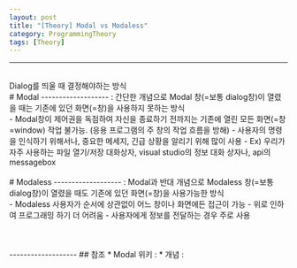 ```yaml
---
layout: post
title: "[Theory] Modal vs Modaless"
category: ProgrammingTheory
tags: [Theory]
---
```

-------------------
<br/>
Dialog를 띄울 때 결정해야하는 방식 
<br/>
# Modal
-------------------
 : 간단한 개념으로 Modal 창(=보통 dialog창)이 열렸을 때는 기존에 있던 화면(=창)을 사용하지 못하는 방식
<br/>
 - Modal창이 제어권을 독점하여 자신을 종료하기 전까지는 기존에 열린 모든 화면(=창=window) 작업 불가능. (응용 프로그램의 주 창의 작업 흐름을 방해)
 - 사용자의 명령을 인식하기 위해서나, 중요한 메세지, 긴급 상황을 알리기 위해 많이 사용
 - Ex) 우리가 자주 사용하는 파일 열기/저장 대화상자, visual studio의 정보 대화 상자나, api의 messagebox
<br/>
<br/>
# Modaless
-------------------
 : Modal과 반대 개념으로 Modaless 창(=보통 dialog창)이 열렸을 때도 기존에 있던 화면(=창)을 사용가능한 방식
<br/>
  - Modaless 사용자가 순서에 상관없이 어느 창이나 화면에든 접근이 가능 
  - 위로 인하여 프로그래밍 하기 더 어려움
  - 사용자에게 정보를 전달하는 경우 주로 사용
<br/>
<br/>
<br/>
<br/>
-------------------
## 참조
* Modal 위키 : <https://ko.wikipedia.org/wiki/%EB%AA%A8%EB%8B%AC_%EC%9C%88%EB%8F%84>
* 개념 : <https://lapislazull.tistory.com/80>
